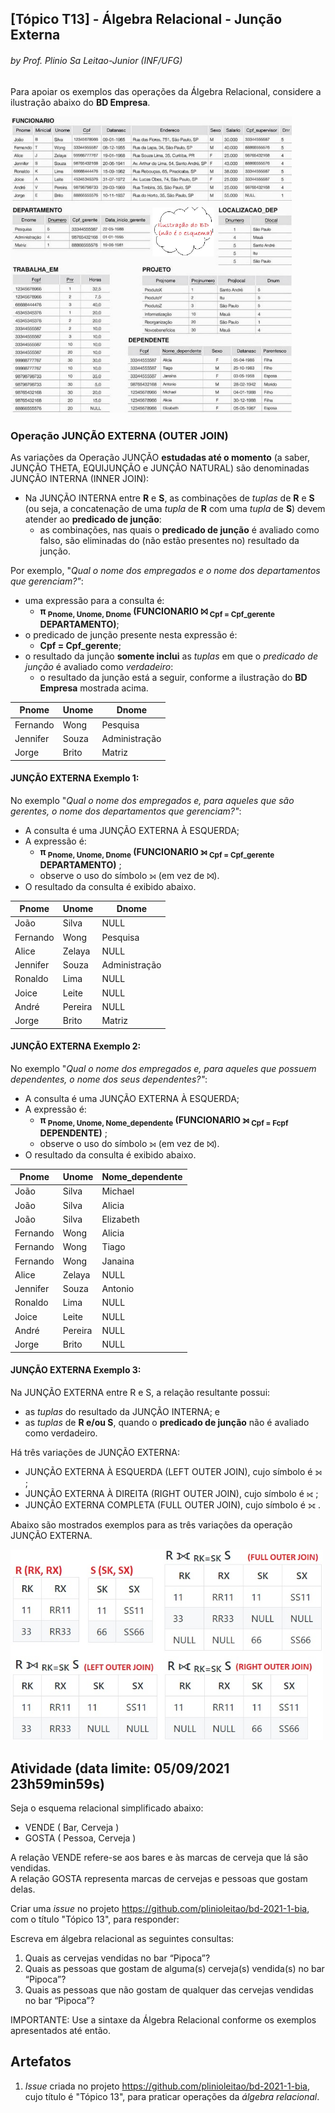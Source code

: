 ## [Tópico T13] - Álgebra Relacional - Junção Externa
###### *by Prof. Plinio Sa Leitao-Junior (INF/UFG)*

Para apoiar os exemplos das operações da Álgebra Relacional, considere a ilustração abaixo do **BD Empresa**.

<img src="../media/fig-mr-2.jpg" width="450">

### Operação JUNÇÃO EXTERNA (OUTER JOIN)

As variações da Operação JUNÇÃO **estudadas até o momento** (a saber, JUNÇÃO THETA, EQUIJUNÇÃO e JUNÇÃO NATURAL) são denominadas JUNÇÃO INTERNA (INNER JOIN):
- Na JUNÇÃO INTERNA entre **R** e **S**, as combinações de _tuplas_ de **R** e **S** (ou seja, a concatenação de uma _tupla_ de **R** com uma _tupla_ de **S**) devem atender ao **predicado de junção**:
  - as combinações, nas quais o **predicado de junção** é avaliado como falso, são eliminadas do (não estão presentes no) resultado da junção.

Por exemplo, "_Qual o nome dos empregados e o nome dos departamentos que gerenciam?"_:
- uma expressão para a consulta é:
  - **π <sub>Pnome, Unome, Dnome</sub> (FUNCIONARIO ⨝ <sub>Cpf = Cpf_gerente</sub> DEPARTAMENTO)**;
- o predicado de junção presente nesta expressão é:
  - **Cpf = Cpf_gerente**;
- o resultado da junção **somente inclui** as _tuplas_ em que o _predicado de junção_ é avaliado como _verdadeiro_:
  - o resultado da junção está a seguir, conforme a ilustração do **BD Empresa** mostrada acima.

|Pnome|Unome|Dnome|
|-|-|-|
|Fernando|Wong|Pesquisa|
|Jennifer|Souza|Administração|
|Jorge|Brito|Matriz|

#### JUNÇÃO EXTERNA Exemplo 1:

No exemplo "_Qual o nome dos empregados e, para aqueles que são gerentes, o nome dos departamentos que gerenciam?"_:
- A consulta é uma JUNÇÃO EXTERNA À ESQUERDA;
- A expressão é:
  - **π <sub>Pnome, Unome, Dnome</sub> (FUNCIONARIO ⟕ <sub>Cpf = Cpf_gerente</sub> DEPARTAMENTO)** ;
  - observe o uso do símbolo ⟕ (em vez de ⨝).
- O resultado da consulta é exibido abaixo.

|Pnome|Unome|Dnome|
|-|-|-|
|João|Silva|NULL|
|Fernando|Wong|Pesquisa|
|Alice|Zelaya|NULL|
|Jennifer|Souza|Administração|
|Ronaldo|Lima|NULL|
|Joice|Leite|NULL|
|André|Pereira|NULL|
|Jorge|Brito|Matriz|

#### JUNÇÃO EXTERNA Exemplo 2:

No exemplo "_Qual o nome dos empregados e, para aqueles que possuem dependentes, o nome dos seus dependentes?"_:
- A consulta é uma JUNÇÃO EXTERNA À ESQUERDA;
- A expressão é:
  - **π <sub>Pnome, Unome, Nome_dependente</sub> (FUNCIONARIO ⟕ <sub>Cpf = Fcpf</sub> DEPENDENTE)** ;
  - observe o uso do símbolo ⟕ (em vez de ⨝).
- O resultado da consulta é exibido abaixo.

|Pnome|Unome|Nome_dependente|
|-|-|-|
|João|Silva|Michael|
|João|Silva|Alicia|
|João|Silva|Elizabeth|
|Fernando|Wong|Alicia|
|Fernando|Wong|Tiago|
|Fernando|Wong|Janaina|
|Alice|Zelaya|NULL|
|Jennifer|Souza|Antonio|
|Ronaldo|Lima|NULL|
|Joice|Leite|NULL|
|André|Pereira|NULL|
|Jorge|Brito|NULL|

#### JUNÇÃO EXTERNA Exemplo 3:

Na JUNÇÃO EXTERNA entre R e S, a relação resultante possui:
- as _tuplas_ do resultado da JUNÇÃO INTERNA; e
- as _tuplas_ de **R e/ou S**, quando o **predicado de junção** não é avaliado como verdadeiro.

Há três variações de JUNÇÃO EXTERNA:
- JUNÇÃO EXTERNA À ESQUERDA (LEFT OUTER JOIN), cujo símbolo é ⟕ ;
- JUNÇÃO EXTERNA À DIREITA (RIGHT OUTER JOIN), cujo símbolo é ⟖ ;
- JUNÇÃO EXTERNA COMPLETA (FULL OUTER JOIN), cujo símbolo é ⟗ .

Abaixo são mostrados exemplos para as três variações da operação JUNÇÃO EXTERNA.

<img src="../media/fig-algebra-juncao-externa.jpg" width="500">

## Atividade (data limite: **05/09/2021 23h59min59s**)

Seja o esquema relacional simplificado abaixo:
-	VENDE ( Bar, Cerveja )
-	GOSTA ( Pessoa, Cerveja )

A relação VENDE refere-se aos bares e às marcas de cerveja que lá são vendidas.<br>
A relação GOSTA representa marcas de cervejas e pessoas que gostam delas.

Criar uma _issue_ no projeto https://github.com/plinioleitao/bd-2021-1-bia, com o título "Tópico 13", para responder:  

Escreva em álgebra relacional as seguintes consultas:
1. Quais as cervejas vendidas no bar “Pipoca”?
1. Quais as pessoas que gostam de alguma(s) cerveja(s) vendida(s) no bar “Pipoca”?
1. Quais as pessoas que não gostam de qualquer das cervejas vendidas no bar “Pipoca”?

IMPORTANTE: Use a sintaxe da Álgebra Relacional conforme os exemplos apresentados até então.

## Artefatos

1. _Issue_ criada no projeto https://github.com/plinioleitao/bd-2021-1-bia, cujo título é "Tópico 13", para praticar operações da *álgebra relacional*.
